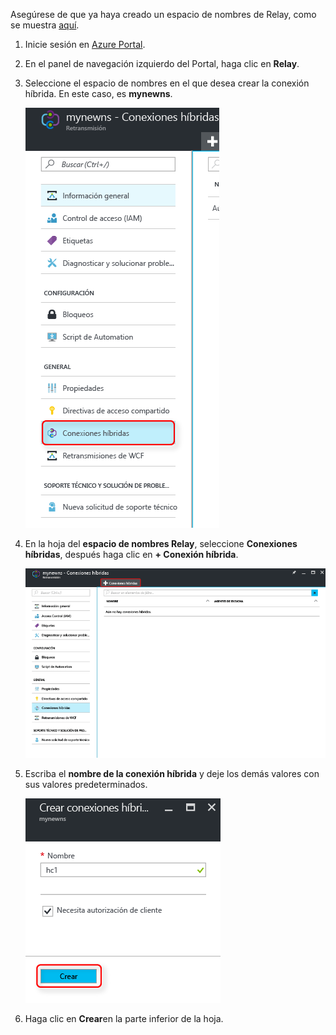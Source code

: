 Asegúrese de que ya haya creado un espacio de nombres de Relay, como se muestra [aquí][namespace-how-to].

1. Inicie sesión en [Azure Portal](https://portal.azure.com).
2. En el panel de navegación izquierdo del Portal, haga clic en **Relay**.
3. Seleccione el espacio de nombres en el que desea crear la conexión híbrida. En este caso, es **mynewns**.
   
    ![Creación de una conexión híbrida](./media/relay-create-hybrid-connection-portal/create-hc-1.png)
4. En la hoja del **espacio de nombres Relay**, seleccione **Conexiones híbridas**, después haga clic en **+ Conexión híbrida**.
   
    ![Selección de la conexión híbrida](./media/relay-create-hybrid-connection-portal/create-hc-2.png)
5. Escriba el **nombre de la conexión híbrida** y deje los demás valores con sus valores predeterminados.
   
    ![Seleccionar Nuevo](./media/relay-create-hybrid-connection-portal/create-hc-3.png)
6. Haga clic en **Crear**en la parte inferior de la hoja.

[namespace-how-to]: ../articles/service-bus-relay/relay-create-namespace-portal.md 